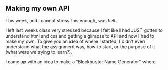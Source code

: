 ## Making my own API

This week, and I cannot stress this enough, was *hell*.

I left last weeks class very stressed because I felt like I had JUST gotten to understand html and css and getting a glimpse to API and now I had to make my own. To give you an idea of where I started, I didn't even understand what the assignment was, how to start, or the purpose of it (what were we trying to learn?).

I came up with an idea to make a "Blockbuster Name Generator" where 